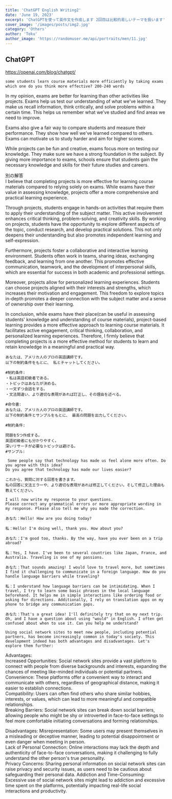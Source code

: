 ```yaml
---
title: 'ChatGPT English Writing2'
date: 'June 19, 2023'
excerpt: 'ChatGPTを使って英作文を作成します 2回目は比較的易しいテーマを扱います'
cover_image: '/images/posts/img2.jpg'
category: 'Others'
author: 'Toku'
author_image: 'https://randomuser.me/api/portraits/men/11.jpg'
---
```


<!-- Markdow generator - https://jaspervdj.be/lorem-markdownum/ -->

## ChatGPT
https://openai.com/blog/chatgpt/

```html
some students learn course materials more efficiently by taking exams ,while others think students learn more efficiently by doing other activities like completing projects. 
which one do you think more effective? 200-240 words
```
In my opinion, exams are better for learning than other activities like projects. Exams help us test our understanding of what we've learned. They make us recall information, think critically, and solve problems within a certain time. This helps us remember what we've studied and find areas we need to improve.

Exams also give a fair way to compare students and measure their performance. They show how well we've learned compared to others. Exams can motivate us to study harder and aim for higher scores.

While projects can be fun and creative, exams focus more on testing our knowledge. They make sure we have a strong foundation in the subject. By giving more importance to exams, schools ensure that students gain the necessary knowledge and skills for their future studies and careers.

別の解答  
I believe that completing projects is more effective for learning course materials compared to relying solely on exams. While exams have their value in assessing knowledge, projects offer a more comprehensive and practical learning experience.

Through projects, students engage in hands-on activities that require them to apply their understanding of the subject matter. This active involvement enhances critical thinking, problem-solving, and creativity skills. By working on projects, students have the opportunity to explore different aspects of the topic, conduct research, and develop practical solutions. This not only deepens their understanding but also promotes independent learning and self-expression.

Furthermore, projects foster a collaborative and interactive learning environment. Students often work in teams, sharing ideas, exchanging feedback, and learning from one another. This promotes effective communication, teamwork, and the development of interpersonal skills, which are essential for success in both academic and professional settings.

Moreover, projects allow for personalized learning experiences. Students can choose projects aligned with their interests and strengths, which increases their motivation and engagement. This freedom to explore topics in-depth promotes a deeper connection with the subject matter and a sense of ownership over their learning.

In conclusion, while exams have their place(can be useful in assessing students' knowledge and understanding of course materials), project-based learning provides a more effective approach to learning course materials. It facilitates active engagement, critical thinking, collaboration, and personalized learning experiences. Therefore, I firmly believe that completing projects is a more effective method for students to learn and retain knowledge in a meaningful and practical way.

```Question
あなたは、アメリカ人のプロの英語講師です。
以下の制約条件をもとに、 私とチャットしてください。

#制約条件:
・私は英語初級者である。
・トピックはあなたが決める。
・一文ずつ会話をする。
・文法間違い、より適切な表現があれば訂正し、その理由を述べる。
```
```Question
#命令書:
あなたは、アメリカ人のプロの英語講師です。
以下の制約条件とサンプルをもとに、 最高の問題を出力してください。

#制約条件:

問題を5つ作成する。
英語初級者にも分かりやすく。
深いリサーチが必要なトピックは避ける。
#サンプル:

 Some people say that technology has made us feel alone more often. Do you agree with this idea?
Do you agree that technology has made our lives easier?
```

```Question
これから、質問に対する回答を書きます。
私の回答に文法エラーや、より適切な表現があれば修正してください。そして修正した理由も教えてください。

I will now write my response to your questions.
Please correct any grammatical errors or more appropriate wording in my response. Please also tell me why you made the correction.
```
```Question
あなた：Hello! How are you doing today?

私：Hello! I'm doing well, thank you. How about you?

あなた：I'm good too, thanks. By the way, have you ever been on a trip abroad?

私：Yes, I have. I've been to several countries like Japan, France, and Australia. Traveling is one of my passions.

あなた：That sounds amazing! I would love to travel more, but sometimes I find it challenging to communicate in a foreign language. How do you handle language barriers while traveling?

私：I understand how language barriers can be intimidating. When I travel, I try to learn some basic phrases in the local language beforehand. It helps me in simple interactions like ordering food or asking for directions. Additionally, I rely on translation apps on my phone to bridge any communication gaps.

あなた：That's a great idea! I'll definitely try that on my next trip. Oh, and I have a question about using "would" in English. I often get confused about when to use it. Can you help me understand?
```
```
Using social network sites to meet new people, including potential partners, has become increasingly common in today's society. This development indeed has both advantages and disadvantages. Let's explore them further:
```
Advantages:  
Increased Opportunities: Social network sites provide a vast platform to connect with people from diverse backgrounds and interests, expanding the chances of meeting like-minded individuals or potential partners.  
Convenience: These platforms offer a convenient way to interact and communicate with others, regardless of geographical distance, making it easier to establish connections.  
Compatibility: Users can often find others who share similar hobbies, interests, or values, which can lead to more meaningful and compatible relationships.  
Breaking Barriers: Social network sites can break down social barriers, allowing people who might be shy or introverted in face-to-face settings to feel more comfortable initiating conversations and forming relationships.

Disadvantages:
Misrepresentation: Some users may present themselves in a misleading or deceptive manner, leading to potential disappointment or even danger when meeting in person.  
Lack of Personal Connection: Online interactions may lack the depth and authenticity of face-to-face conversations, making it challenging to fully understand the other person's true personality.  
Privacy Concerns: Sharing personal information on social network sites can raise privacy and security issues, as users need to be cautious about safeguarding their personal data.
Addiction and Time-Consuming: Excessive use of social network sites might lead to addiction and excessive time spent on the platforms, potentially impacting real-life social interactions and productivity.  
```Question


```
```Question

```
```Question

```

```Question

```
```Question

```
```Question

```

```Question

```
```Question

```
```Question

```

```Question

```